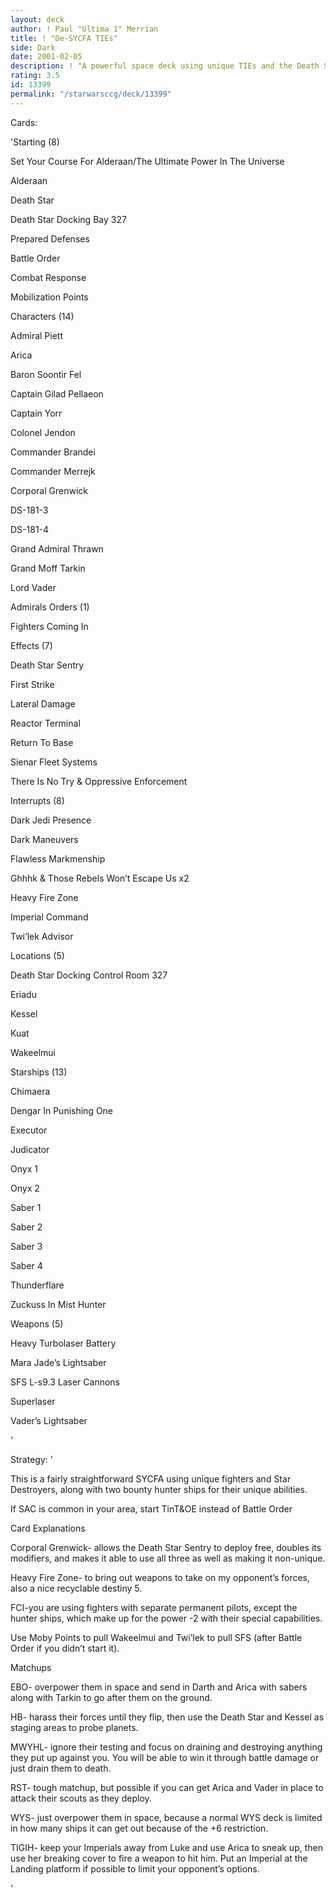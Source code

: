 ```yaml
---
layout: deck
author: ! Paul "Ultima 1" Merrian
title: ! "De-SYCFA TIEs"
side: Dark
date: 2001-02-05
description: ! "A powerful space deck using unique TIEs and the Death Star."
rating: 3.5
id: 13399
permalink: "/starwarsccg/deck/13399"
---
```

Cards: 

'Starting  (8)

Set Your Course For Alderaan/The Ultimate Power In The Universe 

Alderaan 

Death Star 

Death Star Docking Bay 327

Prepared Defenses

Battle Order 

Combat Response 

Mobilization Points 


Characters (14)

Admiral Piett 

Arica

Baron Soontir Fel 

Captain Gilad Pellaeon 

Captain Yorr 

Colonel Jendon 

Commander Brandei 

Commander Merrejk 

Corporal Grenwick

DS-181-3 

DS-181-4 

Grand Admiral Thrawn 

Grand Moff Tarkin 

Lord Vader 


Admirals Orders (1)

Fighters Coming In


Effects (7)

Death Star Sentry 

First Strike 

Lateral Damage 

Reactor Terminal 

Return To Base 

Sienar Fleet Systems 

There Is No Try & Oppressive Enforcement 


Interrupts (8)

Dark Jedi Presence 

Dark Maneuvers 

Flawless Markmenship 

Ghhhk & Those Rebels Won’t Escape Us  x2

Heavy Fire Zone 

Imperial Command 

Twi’lek Advisor


Locations  (5)

Death Star Docking Control Room 327 

Eriadu 

Kessel 

Kuat 

Wakeelmui 


Starships (13)

Chimaera 

Dengar In Punishing One 

Executor 

Judicator 

Onyx 1 

Onyx 2 

Saber 1 

Saber 2 

Saber 3 

Saber 4 

Thunderflare 

Zuckuss In Mist Hunter 


Weapons (5)

Heavy Turbolaser Battery 

Mara Jade’s Lightsaber 

SFS L-s9.3 Laser Cannons 

Superlaser 

Vader’s Lightsaber 

'

Strategy: '

This is a fairly straightforward SYCFA using unique fighters and Star Destroyers, along with two bounty hunter ships for their unique abilities.


If SAC is common in your area, start TinT&OE instead of Battle Order


Card Explanations

Corporal Grenwick- allows the Death Star Sentry to deploy free, doubles its modifiers, and makes it able to use all three as well as making it non-unique.


Heavy Fire Zone- to bring out weapons to take on my opponent’s forces, also a nice recyclable destiny 5.


FCI-you are using fighters with separate permanent pilots, except the hunter ships, which make up for the power -2 with their special capabilities.


Use Moby Points to pull Wakeelmui and Twi’lek to pull SFS (after Battle Order if you didn’t start it).


Matchups

EBO-  overpower them in space and send in Darth and Arica with sabers along with Tarkin to go after them on the ground.


HB-  harass their forces until they flip, then use the Death Star and Kessel as staging areas to probe planets.


MWYHL- ignore their testing and focus on draining and destroying anything they put up against you.  You will be able to win it through battle damage or just drain them to death.


RST-  tough matchup, but possible if you can get Arica and Vader in place to attack their scouts as they deploy.


WYS-  just overpower them in space, because a normal WYS deck is limited in how many ships it can get out because of the +6 restriction.


TIGIH-  keep your Imperials away from Luke and use Arica to sneak up, then use her breaking cover to fire a weapon to hit him.  Put an Imperial at the Landing platform if possible to limit your opponent’s options.

'
